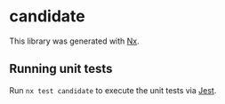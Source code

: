 # candidate

This library was generated with [Nx](https://nx.dev).

## Running unit tests

Run `nx test candidate` to execute the unit tests via [Jest](https://jestjs.io).
